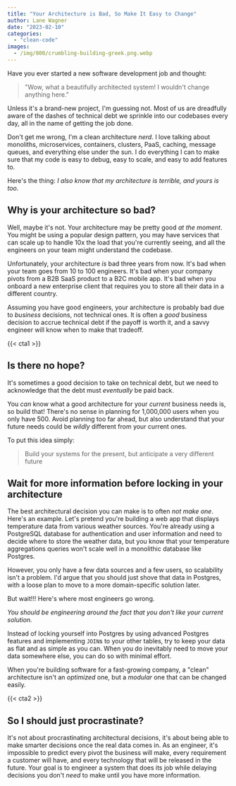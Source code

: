 ```yaml
---
title: "Your Architecture is Bad, So Make It Easy to Change"
author: Lane Wagner
date: "2023-02-10"
categories: 
  - "clean-code"
images:
  - /img/800/crumbling-building-greek.png.webp
---
```


Have you ever started a new software development job and thought:

> "Wow, what a beautifully architected system! I wouldn't change anything here."

Unless it's a brand-new project, I'm guessing not. Most of us are dreadfully aware of the dashes of technical debt we sprinkle into our codebases every day, all in the name of getting the job done.

Don't get me wrong, I'm a clean architecture *nerd*. I love talking about monoliths, microservices, containers, clusters, PaaS, caching, message queues, and everything else under the sun. I do everything I can to make sure that my code is easy to debug, easy to scale, and easy to add features to.

Here's the thing: *I also know that my architecture is terrible, and yours is too.*

## Why is your architecture so bad?

Well, maybe it's not. Your architecture may be pretty good *at the moment*. You might be using a popular design pattern, you may have services that can scale up to handle 10x the load that you're currently seeing, and all the engineers on your team might understand the codebase.

Unfortunately, your architecture *is* bad three years from now. It's bad when your team goes from 10 to 100 engineers. It's bad when your company pivots from a B2B SaaS product to a B2C mobile app. It's bad when you onboard a new enterprise client that requires you to store all their data in a different country.

Assuming you have good engineers, your architecture is probably bad due to *business* decisions, not technical ones. It is often a *good* business decision to accrue technical debt if the payoff is worth it, and a savvy engineer will know when to make that tradeoff.

{{< cta1 >}}

## Is there no hope?

It's sometimes a good decision to take on technical debt, but we need to acknowledge that the debt must *eventually* be paid back.

You *can* know what a good architecture for your *current* business needs is, so build that! There's no sense in planning for 1,000,000 users when you only have 500. Avoid planning too far ahead, but also understand that your future needs could be *wildly* different from your current ones.

To put this idea simply:

> Build your systems for the present, but anticipate a very different future

## Wait for more information before locking in your architecture

The best architectural decision you can make is to often *not make one*. Here's an example. Let's pretend you're building a web app that displays temperature data from various weather sources. You're already using a PostgreSQL database for authentication and user information and need to decide where to store the weather data, but you know that your temperature aggregations queries won't scale well in a monolithic database like Postgres. 

However, you only have a few data sources and a few users, so scalability isn't a problem. I'd argue that you should just shove that data in Postgres, with a loose plan to move to a more domain-specific solution later.

But wait!!! Here's where most engineers go wrong.

*You should be engineering around the fact that you don't like your current solution.*

Instead of locking yourself into Postgres by using advanced Postgres features and implementing `JOIN`s to your other tables, try to keep your data as flat and as simple as you can. When you do inevitably need to move your data somewhere else, you can do so with minimal effort.

When you're building software for a fast-growing company, a "clean" architecture isn't an *optimized* one, but a *modular* one that can be changed easily.

{{< cta2 >}}

## So I should just procrastinate?

It's not about procrastinating architectural decisions, it's about being able to make smarter decisions once the real data comes in. As an engineer, it's impossible to predict every pivot the business will make, every requirement a customer will have, and every technology that will be released in the future. Your goal is to engineer a system that does its job while delaying decisions you don't *need* to make until you have more information.
